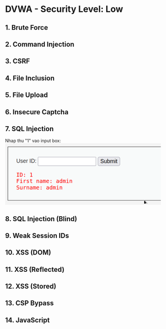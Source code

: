 # DVWA - Security Level: Low

## 1. Brute Force

## 2. Command Injection

## 3. CSRF

## 4. File Inclusion

## 5. File Upload

## 6. Insecure Captcha

## 7. SQL Injection
Nhap thu "1" vao input box:  
![SQL Injection_1](https://github.com/ckiev5/DVWA/blob/main/Images/SQL%20Injection_1.png)
## 8. SQL Injection (Blind)

## 9. Weak Session IDs

## 10. XSS (DOM)
    
## 11. XSS (Reflected)
    
## 12. XSS (Stored)

## 13. CSP Bypass

## 14. JavaScript
